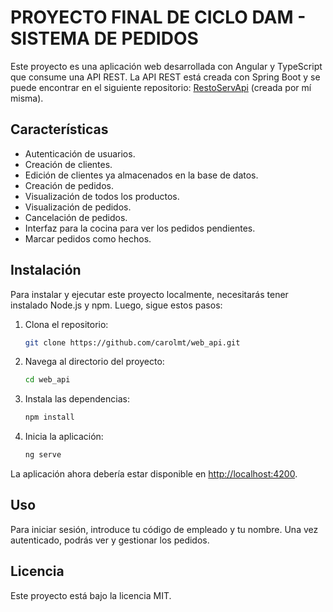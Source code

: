 # PROYECTO FINAL DE CICLO DAM - SISTEMA DE PEDIDOS

Este proyecto es una aplicación web desarrollada con Angular y TypeScript que consume una API REST. La API REST está creada con Spring Boot y se puede encontrar en el siguiente repositorio: [RestoServApi](https://github.com/carolmt/RestoServApi) (creada por mí misma).

## Características

- Autenticación de usuarios.
- Creación de clientes.
- Edición de clientes ya almacenados en la base de datos.
- Creación de pedidos.
- Visualización de todos los productos.
- Visualización de pedidos.
- Cancelación de pedidos.
- Interfaz para la cocina para ver los pedidos pendientes.
- Marcar pedidos como hechos.

## Instalación

Para instalar y ejecutar este proyecto localmente, necesitarás tener instalado Node.js y npm. Luego, sigue estos pasos:

1. Clona el repositorio:
    ```bash
    git clone https://github.com/carolmt/web_api.git
    ```

2. Navega al directorio del proyecto:
    ```bash
    cd web_api
    ```

3. Instala las dependencias:
    ```bash
    npm install
    ```

4. Inicia la aplicación:
    ```bash
    ng serve
    ```

La aplicación ahora debería estar disponible en [http://localhost:4200](http://localhost:4200).

## Uso

Para iniciar sesión, introduce tu código de empleado y tu nombre. Una vez autenticado, podrás ver y gestionar los pedidos.

## Licencia

Este proyecto está bajo la licencia MIT.
